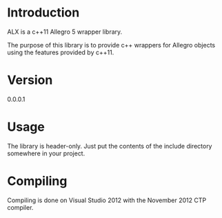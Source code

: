 <h1>Introduction</h1>

ALX is a c++11 Allegro 5 wrapper library.

The purpose of this library is to provide c++ wrappers for Allegro objects 
using the features provided by c++11.

<h1>Version</h1>

0.0.0.1

<h1>Usage</h1>

The library is header-only. Just put the contents of the include directory
somewhere in your project.

<h1>Compiling</h1>

Compiling is done on Visual Studio 2012 with the November 2012 CTP compiler.

